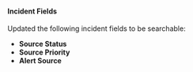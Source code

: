 
#### Incident Fields

Updated the following incident fields to be searchable:

- **Source Status**
- **Source Priority**
- **Alert Source**
